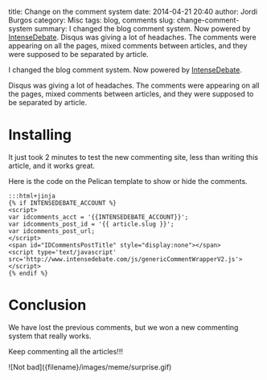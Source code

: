 title: Change on the comment system
date: 2014-04-21 20:40
author: Jordi Burgos
category: Misc
tags: blog, comments
slug: change-comment-system
summary:
    I changed the blog comment system. Now powered by [IntenseDebate](http://www.intensedebate.com).
    Disqus was giving a lot of headaches. The comments were appearing on all the pages, mixed comments between articles, and they were supposed to be separated by article.

I changed the blog comment system. Now powered by [IntenseDebate](http://www.intensedebate.com).

Disqus was giving a lot of headaches. The comments were appearing on all the pages, mixed comments between articles, and they were supposed to be separated by article.

Installing
==========

It just took 2 minutes to test the new commenting site, less than writing this article, and it works great.

Here is the code on the Pelican template to show or hide the comments.

    :::html+jinja
    {% if INTENSEDEBATE_ACCOUNT %}
    <script>
    var idcomments_acct = '{{INTENSEDEBATE_ACCOUNT}}';
    var idcomments_post_id = '{{ article.slug }}';
    var idcomments_post_url;
    </script>
    <span id="IDCommentsPostTitle" style="display:none"></span>
    <script type='text/javascript' src='http://www.intensedebate.com/js/genericCommentWrapperV2.js'></script>
    {% endif %}

Conclusion
==========

We have lost the previous comments, but we won a new commenting system that really works.
    
Keep commenting all the articles!!!

<div class="center" markdown="1">
![Not bad]({filename}/images/meme/surprise.gif)
</div>
